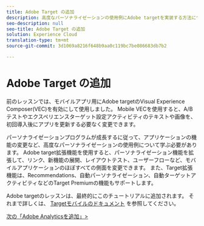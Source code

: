 ```yaml
---
title: Adobe Target の追加
description: 高度なパーソナライゼーションの使用例にAdobe targetを実装する方法について説明します。 このレッスンは、「モバイルAndroidアプリケーションでのExperience cloudの実装」チュートリアルの一部です。
seo-description: null
seo-title: Adobe Target の追加
solution: Experience Cloud
translation-type: tm+mt
source-git-commit: 3d1069a8216f648b9aa0c119bc7be086683db7b2

---
```



# Adobe Target の追加

前のレッスンでは、モバイルアプリ用にAdobe targetのVisual Experience Composer(VEC)を有効にして使用しました。 Mobile VECを使用すると、A/Bテストやエクスペリエンスターゲット設定アクティビティのテキストや画像を、初回導入後にアプリを更新する必要なく変更できます。

パーソナライゼーションプログラムが成長するに従って、アプリケーションの機能の変更など、高度なパーソナライゼーションの使用例について学ぶ必要があります。 Adobe target拡張機能を使用すると、パーソナライゼーション機能を拡張して、リンク、新機能の展開、レイアウトテスト、ユーザーフローなど、モバイルアプリケーションのほぼすべての側面を変更できます。 また、Target拡張機能は、Recommendations、自動パーソナライゼーション、自動ターゲットアクティビティなどのTarget Premiumの機能もサポートします。

Adobe targetのレッスンは、最終的にこのチュートリアルに追加されます。 それまで詳しくは、 [Targetモバイルのドキュメント](https://aep-sdks.gitbook.io/docs/using-mobile-extensions/adobe-target) を参照してください。

[次の「Adobe Analyticsを追加」&gt;](analytics.md)